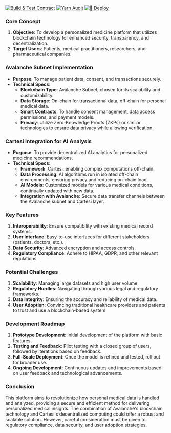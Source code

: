 [![Build & Test Contract](https://github.com/FibrinLab/tesseract/actions/workflows/build-and-test.yml/badge.svg)](https://github.com/FibrinLab/tesseract/actions/workflows/build-and-test.yml)
[![Yarn Audit](https://github.com/FibrinLab/tesseract/actions/workflows/yarn-audit.yml/badge.svg)](https://github.com/FibrinLab/tesseract/actions/workflows/yarn-audit.yml)
[![🚀 Deploy](https://github.com/FibrinLab/tesseract/actions/workflows/continuous-deploy.yml/badge.svg)](https://github.com/FibrinLab/tesseract/actions/workflows/continuous-deploy.yml)



### Core Concept
1. **Objective**: To develop a personalized medicine platform that utilizes blockchain technology for enhanced security, transparency, and decentralization.
2. **Target Users**: Patients, medical practitioners, researchers, and pharmaceutical companies.

### Avalanche Subnet Implementation
- **Purpose**: To manage patient data, consent, and transactions securely.
- **Technical Specs**:
  - **Blockchain Type**: Avalanche Subnet, chosen for its scalability and customizability.
  - **Data Storage**: On-chain for transactional data, off-chain for personal medical data.
  - **Smart Contracts**: To handle consent management, data access permissions, and payment models.
  - **Privacy**: Utilize Zero-Knowledge Proofs (ZKPs) or similar technologies to ensure data privacy while allowing verification.

### Cartesi Integration for AI Analysis
- **Purpose**: To provide decentralized AI analytics for personalized medicine recommendations.
- **Technical Specs**:
  - **Framework**: Cartesi, enabling complex computations off-chain.
  - **Data Processing**: AI algorithms run in isolated off-chain environments, ensuring privacy and reducing on-chain load.
  - **AI Models**: Customized models for various medical conditions, continually updated with new data.
  - **Integration with Avalanche**: Secure data transfer channels between the Avalanche subnet and Cartesi layer.

### Key Features
1. **Interoperability**: Ensure compatibility with existing medical record systems.
2. **User Interface**: Easy-to-use interfaces for different stakeholders (patients, doctors, etc.).
3. **Data Security**: Advanced encryption and access controls.
4. **Regulatory Compliance**: Adhere to HIPAA, GDPR, and other relevant regulations.

### Potential Challenges
1. **Scalability**: Managing large datasets and high user volume.
2. **Regulatory Hurdles**: Navigating through various legal and regulatory frameworks.
3. **Data Integrity**: Ensuring the accuracy and reliability of medical data.
4. **User Adoption**: Convincing traditional healthcare providers and patients to trust and use a blockchain-based system.

### Development Roadmap
1. **Prototype Development**: Initial development of the platform with basic features.
2. **Testing and Feedback**: Pilot testing with a closed group of users, followed by iterations based on feedback.
3. **Full-Scale Deployment**: Once the model is refined and tested, roll out for broader use.
4. **Ongoing Development**: Continuous updates and improvements based on user feedback and technological advancements.

### Conclusion
This platform aims to revolutionize how personal medical data is handled and analyzed, providing a secure and efficient method for delivering personalized medical insights. The combination of Avalanche's blockchain technology and Cartesi's decentralized computing could offer a robust and scalable solution. However, careful consideration must be given to regulatory compliance, data security, and user adoption strategies.